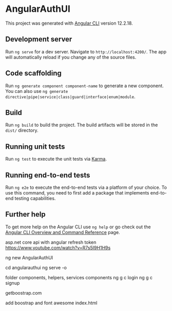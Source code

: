 # AngularAuthUI

This project was generated with [Angular CLI](https://github.com/angular/angular-cli) version 12.2.18.

## Development server

Run `ng serve` for a dev server. Navigate to `http://localhost:4200/`. The app will automatically reload if you change any of the source files.

## Code scaffolding

Run `ng generate component component-name` to generate a new component. You can also use `ng generate directive|pipe|service|class|guard|interface|enum|module`.

## Build

Run `ng build` to build the project. The build artifacts will be stored in the `dist/` directory.

## Running unit tests

Run `ng test` to execute the unit tests via [Karma](https://karma-runner.github.io).

## Running end-to-end tests

Run `ng e2e` to execute the end-to-end tests via a platform of your choice. To use this command, you need to first add a package that implements end-to-end testing capabilities.

## Further help

To get more help on the Angular CLI use `ng help` or go check out the [Angular CLI Overview and Command Reference](https://angular.io/cli) page.

asp.net core api with angular refresh token
https://www.youtube.com/watch?v=R7s5I9H1H9s

ng new AngularAuthUI

cd angularauthui
ng serve -o

folder components, helpers, services
components
ng g c login
ng g c signup

getboostrap.com

add boostrap and font awesome
index.html
<link href="https://cdn.jsdelivr.net/npm/bootstrap@5.2.0/dist/css/bootstrap.min.css" rel="stylesheet">
  <script src="https://cdn.jsdelivr.net/npm/bootstrap@5.2.0/dist/js/bootstrap.bundle.min.js" ></script>
<link rel="stylesheet" href="https://cdnjs.cloudflare.com/ajax/libs/font-awesome/4.7.0/css/font-awesome.min.css">
